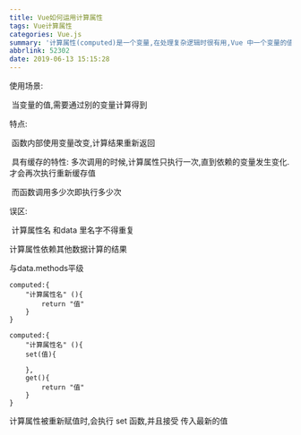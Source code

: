 ```yaml
---
title: Vue如何运用计算属性
tags: Vue计算属性
categories: Vue.js
summary: '计算属性(computed)是一个变量,在处理复杂逻辑时很有用,Vue 中一个变量的值,可以依赖另一个数据计算而来的结果'
abbrlink: 52302
date: 2019-06-13 15:15:28
---
```


使用场景:

​	当变量的值,需要通过别的变量计算得到

特点:

​	函数内部使用变量改变,计算结果重新返回

​	具有缓存的特性: 多次调用的时候,计算属性只执行一次,直到依赖的变量发生变化.才会再次执行重新缓存值

​	而函数调用多少次即执行多少次

误区:

​	计算属性名 和data 里名字不得重复

计算属性依赖其他数据计算的结果

与data.methods平级

```
computed:{
    "计算属性名" (){
        return "值"
    }
}
```





```
computed:{
    "计算属性名" (){
    set(值){
        
    },
    get(){
        return "值"
    }
}
```

计算属性被重新赋值时,会执行 set 函数,并且接受 传入最新的值

